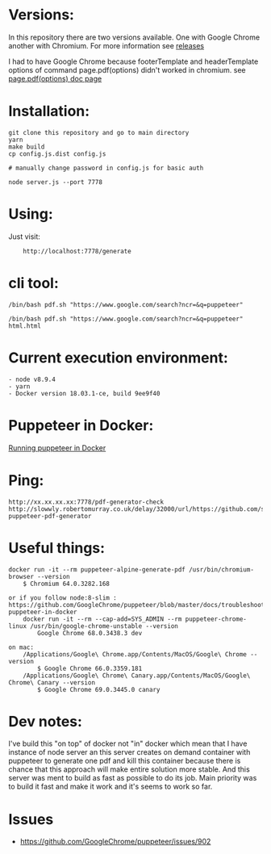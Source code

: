 # Versions:
    
In this repository there are two versions available. One with Google Chrome another with Chromium.
For more information see [releases](https://github.com/stopsopa/docker-puppeteer-pdf-generator/releases)

I had to have Google Chrome because footerTemplate and headerTemplate options of command page.pdf(options) didn't worked in chromium. see 
[page.pdf(options) doc page](https://github.com/GoogleChrome/puppeteer/blob/master/docs/api.md#pagepdfoptions)


# Installation:

    git clone this repository and go to main directory
    yarn
    make build
    cp config.js.dist config.js
    
    # manually change password in config.js for basic auth
    
    node server.js --port 7778
    

# Using:
    
Just visit:

        http://localhost:7778/generate


# cli tool:

    /bin/bash pdf.sh "https://www.google.com/search?ncr=&q=puppeteer"

    /bin/bash pdf.sh "https://www.google.com/search?ncr=&q=puppeteer" html.html
    
    
# Current execution environment:

    - node v8.9.4
    - yarn
    - Docker version 18.03.1-ce, build 9ee9f40
    
# Puppeteer in Docker:
    
[Running puppeteer in Docker](https://github.com/GoogleChrome/puppeteer/blob/master/docs/troubleshooting.md#running-puppeteer-in-docker)       
    
# Ping:
    
    http://xx.xx.xx.xx:7778/pdf-generator-check 
    http://slowwly.robertomurray.co.uk/delay/32000/url/https://github.com/stopsopa/docker-puppeteer-pdf-generator
    
# Useful things:  
        
    docker run -it --rm puppeteer-alpine-generate-pdf /usr/bin/chromium-browser --version        
        $ Chromium 64.0.3282.168
        
    or if you follow node:8-slim : https://github.com/GoogleChrome/puppeteer/blob/master/docs/troubleshooting.md#running-puppeteer-in-docker
        docker run -it --rm --cap-add=SYS_ADMIN --rm puppeteer-chrome-linux /usr/bin/google-chrome-unstable --version
            Google Chrome 68.0.3438.3 dev
        
    on mac:
        /Applications/Google\ Chrome.app/Contents/MacOS/Google\ Chrome --version
            $ Google Chrome 66.0.3359.181
        /Applications/Google\ Chrome\ Canary.app/Contents/MacOS/Google\ Chrome\ Canary --version
            $ Google Chrome 69.0.3445.0 canary
    
        
# Dev notes:
    
I've build this "on top" of docker not "in" docker which mean that I have instance of node server an this server creates on demand container with puppeteer to generate one pdf and kill this container because there is chance that this approach will make entire solution more stable.
And this server was ment to build as fast as possible to do its job. Main priority was to build it fast and make it work and it's seems to work so far.

# Issues

- https://github.com/GoogleChrome/puppeteer/issues/902
           
    
